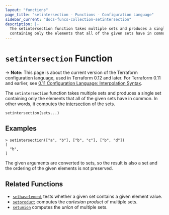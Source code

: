 ```yaml
---
layout: "functions"
page_title: "setintersection - Functions - Configuration Language"
sidebar_current: "docs-funcs-collection-setintersection"
description: |-
  The setintersection function takes multiple sets and produces a single set
  containing only the elements that all of the given sets have in common.
---
```


# `setintersection` Function

-> **Note:** This page is about the current version of the Terraform
configuration language, used in Terraform 0.12 and later. For Terraform 0.11 and
earlier, see
[0.11 Configuration Language: Interpolation Syntax](../../configuration-0-11/interpolation.html).

The `setintersection` function takes multiple sets and produces a single set
containing only the elements that all of the given sets have in common.
In other words, it computes the
[intersection](https://en.wikipedia.org/wiki/Intersection_(set_theory)) of the sets.

```hcl
setintersection(sets...)
```

## Examples

```
> setintersection(["a", "b"], ["b", "c"], ["b", "d"])
[
  "b",
]
```

The given arguments are converted to sets, so the result is also a set and
the ordering of the given elements is not preserved.

## Related Functions

* [`sethaselement`](./sethaselement.html) tests whether a given set contains
  a given element value.
* [`setproduct`](./setproduct.html) computes the _cartesian product_ of multiple
  sets.
* [`setunion`](./setunion.html) computes the _union_ of
  multiple sets.

